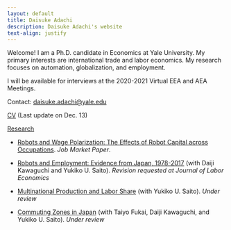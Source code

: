 ```yaml
---
layout: default
title: Daisuke Adachi
description: Daisuke Adachi's website
text-align: justify
---
```


Welcome! I am a Ph.D. candidate in Economics at Yale University. My primary interests are international trade and labor economics. My research focuses on automation, globalization, and employment.

I will be available for interviews at the 2020-2021 Virtual EEA and AEA Meetings.

Contact: [daisuke.adachi@yale.edu](mailto:daisuke.adachi@yale.edu)

[CV](assets/Daisuke_Adachi_CV_latest.pdf) (Last update on Dec. 13)

[Research](./research.html)

- [Robots and Wage Polarization: The Effects of Robot Capital across Occupations](./assets/papers/draft_JMP_adachi_latest.pdf). *Job Market Paper*.




- [Robots and Employment: Evidence from Japan, 1978-2017](./assets/papers/robot_japan_latest.pdf) (with Daiji Kawaguchi and Yukiko U. Saito). *Revision requested at Journal of Labor Economics*

  

- [Multinational Production and Labor Share](./assets/papers/multinational_thaiflood_latest.pdf) (with Yukiko U. Saito). *Under review*

  

- [Commuting Zones in Japan](./assets/papers/commuting_zone_latest.pdf) (with Taiyo Fukai, Daiji Kawaguchi, and Yukiko U. Saito). *Under review*

  